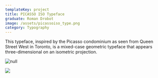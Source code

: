 ```yaml
---
templateKey: project
title: PICASSO ISO Typeface
graduate: Roman Drobot
image: /assets/picassoiso_type.png
category: Typography
---
```

This typeface, inspired by the Picasso condominium as seen from Queen Street West in Toronto, is a mixed-case geometric typeface that appears three-dimensional on an isometric projection.

![null](/assets/typefaceworkingfile.png)

![](/assets/picassoiso_type.png)
